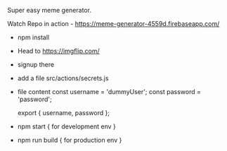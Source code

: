 Super easy meme generator.

Watch Repo in action - https://meme-generator-4559d.firebaseapp.com/

* npm install
* Head to https://imgflip.com/
* signup there
* add a file src/actions/secrets.js

* file content 
    const username = 'dummyUser';
    const password = 'password';

    export { username, password };

* npm start   { for development env }
* npm run build { for production env }